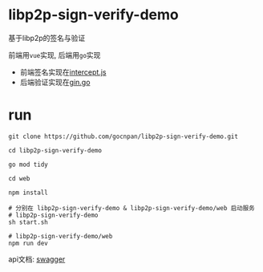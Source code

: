 # libp2p-sign-verify-demo
基于libp2p的签名与验证

前端用`vue`实现, 后端用`go`实现
- 前端签名实现在[intercept.js](./web/src/request/intercept.js)
- 后端验证实现在[gin.go](./pkg/gin.go)

# run
```shell
git clone https://github.com/gocnpan/libp2p-sign-verify-demo.git

cd libp2p-sign-verify-demo

go mod tidy

cd web

npm install

# 分别在 libp2p-sign-verify-demo & libp2p-sign-verify-demo/web 启动服务
# libp2p-sign-verify-demo
sh start.sh

# libp2p-sign-verify-demo/web
npm run dev
```

api文档: [swagger](http://127.0.0.1:8980/docs/api/index.html)